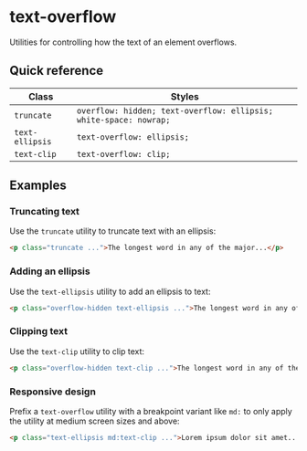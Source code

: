# text-overflow

Utilities for controlling how the text of an element overflows.

## Quick reference

| Class          | Styles                                      |
|----------------|---------------------------------------------|
| `truncate`     | `overflow: hidden; text-overflow: ellipsis; white-space: nowrap;` |
| `text-ellipsis`| `text-overflow: ellipsis;`                  |
| `text-clip`    | `text-overflow: clip;`                      |



## Examples

### Truncating text

Use the `truncate` utility to truncate text with an ellipsis:

```html
<p class="truncate ...">The longest word in any of the major...</p>
```

### Adding an ellipsis

Use the `text-ellipsis` utility to add an ellipsis to text:

```html
<p class="overflow-hidden text-ellipsis ...">The longest word in any of the major...</p>
```

### Clipping text

Use the `text-clip` utility to clip text:

```html
<p class="overflow-hidden text-clip ...">The longest word in any of the major...</p>
```

### Responsive design

Prefix a `text-overflow` utility with a breakpoint variant like `md:` to only apply the utility at medium screen sizes and above:

```html
<p class="text-ellipsis md:text-clip ...">Lorem ipsum dolor sit amet...</p>
```


